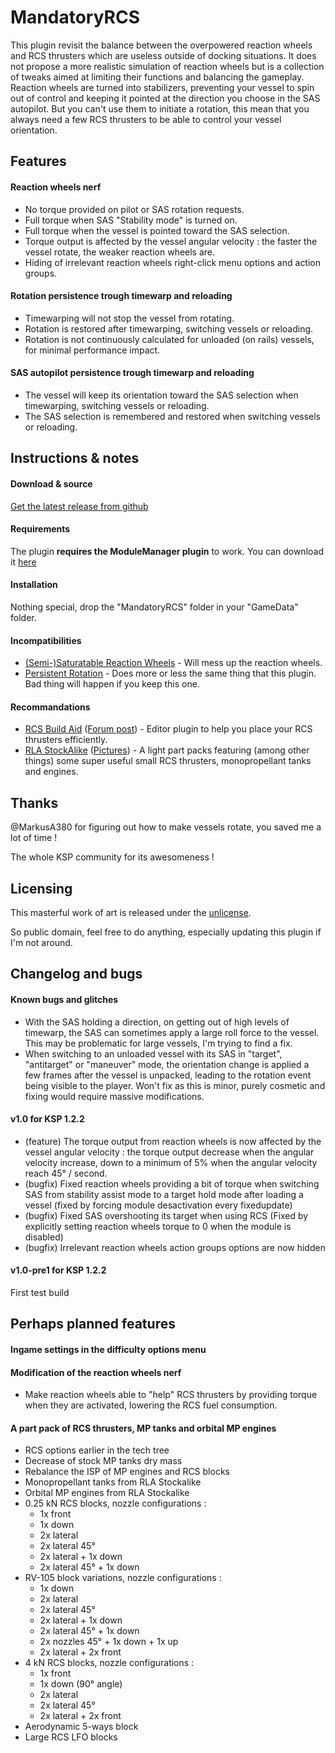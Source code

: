 # MandatoryRCS

This plugin revisit the balance between the overpowered reaction wheels and RCS thrusters which are useless outside of docking situations. It does not propose a more realistic simulation of reaction wheels but is a collection of tweaks aimed at limiting their functions and balancing the gameplay. Reaction wheels are turned into stabilizers, preventing your vessel to spin out of control and keeping it pointed at the direction you choose in the SAS autopilot. But you can't use them to initiate a rotation, this mean that you always need a few RCS thrusters to be able to control your vessel orientation.

## Features

#### Reaction wheels nerf
- No torque provided on pilot or SAS rotation requests.
- Full torque when SAS "Stability mode" is turned on.
- Full torque when the vessel is pointed toward the SAS selection.
- Torque output is affected by the vessel angular velocity : the faster the vessel rotate, the weaker reaction wheels are.
- Hiding of irrelevant reaction wheels right-click menu options and action groups.

#### Rotation persistence trough timewarp and reloading
- Timewarping will not stop the vessel from rotating.
- Rotation is restored after timewarping, switching vessels or reloading.
- Rotation is not continuously calculated for unloaded (on rails) vessels, for minimal performance impact.

#### SAS autopilot persistence trough timewarp and reloading
- The vessel will keep its orientation toward the SAS selection when timewarping, switching vessels or reloading.
- The SAS selection is remembered and restored when switching vessels or reloading.

## Instructions & notes

#### Download & source
[Get the latest release from github](https://github.com/gotmachine/MandatoryRCS/releases)

#### Requirements
The plugin **requires the ModuleManager plugin** to work. You can download it [here](http://forum.kerbalspaceprogram.com/index.php?/topic/50533-121-module-manager-275-november-29th-2016-better-late-than-never/)

#### Installation
Nothing special, drop the "MandatoryRCS" folder in your "GameData" folder.

#### Incompatibilities
- [(Semi-)Saturatable Reaction Wheels](https://github.com/Crzyrndm/RW-Saturatable) - Will mess up the reaction wheels.
- [Persistent Rotation](https://github.com/MarkusA380/PersistentRotation) - Does more or less the same thing that this plugin. Bad thing will happen if you keep this one.

#### Recommandations
- [RCS Build Aid](https://github.com/m4v/RCSBuildAid) ([Forum post](http://forum.kerbalspaceprogram.com/index.php?/topic/33124-12-rcs-build-aid-v091/)) - Editor plugin to help you place your RCS thrusters efficiently.
- [RLA StockAlike](https://github.com/deimos790/RLA_Continued) ([Pictures](https://imgur.com/a/xJFxC)) - A light part packs featuring (among other things) some super useful small RCS thrusters, monopropellant tanks and engines.

## Thanks
@MarkusA380 for figuring out how to make vessels rotate, you saved me a lot of time !

The whole KSP community for its awesomeness !

## Licensing
This masterful work of art is released under the [unlicense](http://unlicense.org/). 

So public domain, feel free to do anything, especially updating this plugin if I'm not around.

## Changelog and bugs

#### Known bugs and glitches
- With the SAS holding a direction, on getting out of high levels of timewarp, the SAS can sometimes apply a large roll force to the vessel. This may be problematic for large vessels, I'm trying to find a fix.
- When switching to an unloaded vessel with its SAS in "target", "antitarget" or "maneuver" mode, the orientation change is applied a few frames after the vessel is unpacked, leading to the rotation event being visible to the player. Won't fix as this is minor, purely cosmetic and fixing would require massive modifications.

#### v1.0 for KSP 1.2.2
- (feature) The torque output from reaction wheels is now affected by the vessel angular velocity : the torque output decrease when the angular velocity increase, down to a minimum of 5% when the angular velocity reach 45° / second.
- (bugfix) Fixed reaction wheels providing a bit of torque when switching SAS from stability assist mode to a target hold mode after loading a vessel (fixed by forcing module desactivation every fixedupdate)
- (bugfix) Fixed SAS overshooting its target when using RCS (Fixed by explicitly setting reaction wheels torque to 0 when the module is disabled)
- (bugfix) Irrelevant reaction wheels action groups options are now hidden

#### v1.0-pre1 for KSP 1.2.2
First test build

## Perhaps planned features

#### Ingame settings in the difficulty options menu

#### Modification of the reaction wheels nerf
- Make reaction wheels able to "help" RCS thrusters by providing torque when they are activated, lowering the RCS fuel consumption.

#### A part pack of RCS thrusters, MP tanks and orbital MP engines
- RCS options earlier in the tech tree
- Decrease of stock MP tanks dry mass
- Rebalance the ISP of MP engines and RCS blocks
- Monopropellant tanks from RLA Stockalike
- Orbital MP engines from RLA Stockalike
- 0.25 kN RCS blocks, nozzle configurations :
  - 1x front
  - 1x down
  - 2x lateral
  - 2x lateral 45°
  - 2x lateral + 1x down
  - 2x lateral 45° + 1x down
- RV-105 block variations, nozzle configurations :
  - 1x down
  - 2x lateral
  - 2x lateral 45°
  - 2x lateral + 1x down
  - 2x lateral 45° + 1x down
  - 2x nozzles 45° + 1x down + 1x up
  - 2x lateral + 2x front
- 4 kN RCS blocks, nozzle configurations :
  - 1x front
  - 1x down (90° angle)
  - 2x lateral
  - 2x lateral 45°
  - 2x lateral + 2x front
- Aerodynamic 5-ways block
- Large RCS LFO blocks
